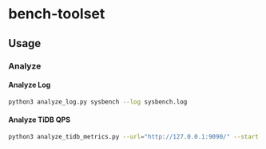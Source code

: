 # bench-toolset
## Usage
### Analyze
#### Analyze Log
```bash
python3 analyze_log.py sysbench --log sysbench.log
```

#### Analyze TiDB QPS
```bash
python3 analyze_tidb_metrics.py --url="http://127.0.0.1:9090/" --start 1614240842504 --end 1614242513038
```